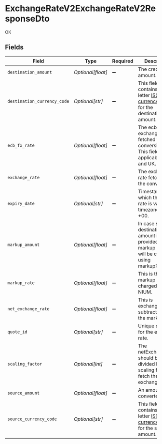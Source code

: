 # ExchangeRateV2ExchangeRateV2ResponseDto

OK


## Fields

| Field                                                                                                                                   | Type                                                                                                                                    | Required                                                                                                                                | Description                                                                                                                             | Example                                                                                                                                 |
| --------------------------------------------------------------------------------------------------------------------------------------- | --------------------------------------------------------------------------------------------------------------------------------------- | --------------------------------------------------------------------------------------------------------------------------------------- | --------------------------------------------------------------------------------------------------------------------------------------- | --------------------------------------------------------------------------------------------------------------------------------------- |
| `destination_amount`                                                                                                                    | *Optional[float]*                                                                                                                       | :heavy_minus_sign:                                                                                                                      | The credited amount.                                                                                                                    | 13.42                                                                                                                                   |
| `destination_currency_code`                                                                                                             | *Optional[str]*                                                                                                                         | :heavy_minus_sign:                                                                                                                      | This field contains the 3-letter [ISO-4217 currency code](https://www.iso.org/iso-4217-currency-codes.html) for the destination amount. | SGD                                                                                                                                     |
| `ecb_fx_rate`                                                                                                                           | *Optional[float]*                                                                                                                       | :heavy_minus_sign:                                                                                                                      | The ecb exchange rate fetched for the conversion.<br/>This field is only applicable for EU and UK.                                      | 1.349                                                                                                                                   |
| `exchange_rate`                                                                                                                         | *Optional[float]*                                                                                                                       | :heavy_minus_sign:                                                                                                                      | The exchange rate fetched for the conversion.                                                                                           | 1.349                                                                                                                                   |
| `expiry_date`                                                                                                                           | *Optional[str]*                                                                                                                         | :heavy_minus_sign:                                                                                                                      | Timestamp till which the quoted rate is valid. The timezone is UTC +00.                                                                 | 2021-03-09T06:46:03.000Z                                                                                                                |
| `markup_amount`                                                                                                                         | *Optional[float]*                                                                                                                       | :heavy_minus_sign:                                                                                                                      | In case source or destination amount is provided the markup amount will be calculated using markupRate.                                 | 0.07                                                                                                                                    |
| `markup_rate`                                                                                                                           | *Optional[float]*                                                                                                                       | :heavy_minus_sign:                                                                                                                      | This is the markup rate charged by NIUM.                                                                                                | 0.006745                                                                                                                                |
| `net_exchange_rate`                                                                                                                     | *Optional[float]*                                                                                                                       | :heavy_minus_sign:                                                                                                                      | This is exchangeRate subtracted by the markupRate.                                                                                      | 1.342255                                                                                                                                |
| `quote_id`                                                                                                                              | *Optional[str]*                                                                                                                         | :heavy_minus_sign:                                                                                                                      | Unique quote Id for the exchange rate.                                                                                                  | f3632302-1d41-4a40-b7a0-4c456dddbd9e                                                                                                    |
| `scaling_factor`                                                                                                                        | *Optional[int]*                                                                                                                         | :heavy_minus_sign:                                                                                                                      | The netExchangeRate should be divided by the scaling factor to fetch the actual exchange rate.                                          | 1                                                                                                                                       |
| `source_amount`                                                                                                                         | *Optional[float]*                                                                                                                       | :heavy_minus_sign:                                                                                                                      | An amount to be converted.                                                                                                              | 10                                                                                                                                      |
| `source_currency_code`                                                                                                                  | *Optional[str]*                                                                                                                         | :heavy_minus_sign:                                                                                                                      | This field contains the 3-letter [ISO-4217 currency code](https://www.iso.org/iso-4217-currency-codes.html) for the source amount.      | USD                                                                                                                                     |